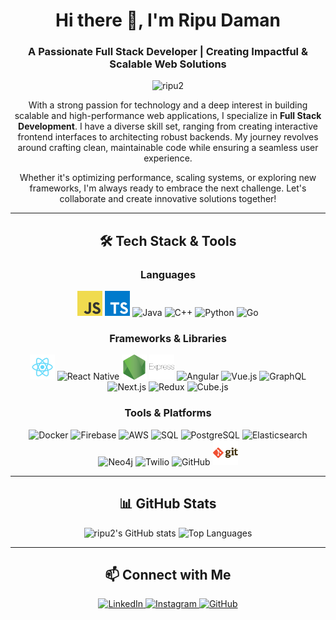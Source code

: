 <!-- Header -->
<h1 align="center">Hi there 👋, I'm Ripu Daman</h1>
<h3 align="center">A Passionate Full Stack Developer | Creating Impactful & Scalable Web Solutions</h3>

<p align="center">
  <img src="https://komarev.com/ghpvc/?username=ripu2&label=Profile%20views&color=blue&style=flat-square" alt="ripu2" />
</p>

<!-- Introduction -->
<p align="center">
  With a strong passion for technology and a deep interest in building scalable and high-performance web applications, I specialize in <strong>Full Stack Development</strong>. I have a diverse skill set, ranging from creating interactive frontend interfaces to architecting robust backends. My journey revolves around crafting clean, maintainable code while ensuring a seamless user experience.
</p>

<p align="center">
  Whether it's optimizing performance, scaling systems, or exploring new frameworks, I'm always ready to embrace the next challenge. Let's collaborate and create innovative solutions together!
</p>

---

<!-- Technologies & Tools -->
<h2 align="center">🛠 Tech Stack & Tools</h2>

<!-- Languages Section -->
<h3 align="center">Languages</h3>
<p align="center">
  <img src="https://raw.githubusercontent.com/github/explore/80688e429a7d4ef2fca1e82350fe8e3517d3494d/topics/javascript/javascript.png" alt="JavaScript" width="40" height="40"/>
  <img src="https://raw.githubusercontent.com/github/explore/80688e429a7d4ef2fca1e82350fe8e3517d3494d/topics/typescript/typescript.png" alt="TypeScript" width="40" height="40"/>
  <img src="https://cdn.worldvectorlogo.com/logos/java.svg" alt="Java" width="40" height="40"/>
  <img src="https://cdn.worldvectorlogo.com/logos/c.svg" alt="C++" width="40" height="40"/>
  <img src="https://cdn.worldvectorlogo.com/logos/python-5.svg" alt="Python" width="40" height="40"/>
  <img src="https://cdn.worldvectorlogo.com/logos/go-logo-1.svg" alt="Go" width="40" height="40"/>
</p>

<!-- Frameworks Section -->
<h3 align="center">Frameworks & Libraries</h3>
<p align="center">
  <img src="https://raw.githubusercontent.com/github/explore/80688e429a7d4ef2fca1e82350fe8e3517d3494d/topics/react/react.png" alt="React" width="40" height="40"/>
  <img src="https://cdn.worldvectorlogo.com/logos/react-native-1.svg" alt="React Native" width="40" height="40"/>
  <img src="https://raw.githubusercontent.com/github/explore/80688e429a7d4ef2fca1e82350fe8e3517d3494d/topics/nodejs/nodejs.png" alt="Node.js" width="40" height="40"/>
  <img src="https://raw.githubusercontent.com/github/explore/80688e429a7d4ef2fca1e82350fe8e3517d3494d/topics/express/express.png" alt="Express.js" width="40" height="40"/>
  <img src="https://angular.io/assets/images/logos/angular/angular.png" alt="Angular" width="40" height="40"/>
  <img src="https://miro.medium.com/max/800/1*Pk2mZo1cBqfVqQi-mtAkuA.png" alt="Vue.js" width="40" height="40"/>
  <img src="https://cdn.worldvectorlogo.com/logos/graphql-logo-2.svg" alt="GraphQL" width="40" height="40"/>
  <img src="https://cdn.worldvectorlogo.com/logos/next-js.svg" alt="Next.js" width="40" height="40"/>
  <img src="https://raw.githubusercontent.com/reduxjs/redux/master/logo/logo.png" alt="Redux" width="40" height="40"/>
  <img src="https://avatars.githubusercontent.com/u/40409100?s=200&v=4" alt="Cube.js" width="40" height="40"/>
</p>

<!-- Tools Section -->
<h3 align="center">Tools & Platforms</h3>
<p align="center">
  <img src="https://cdn.worldvectorlogo.com/logos/docker.svg" alt="Docker" width="40" height="40"/>
  <img src="https://cdn.worldvectorlogo.com/logos/firebase-1.svg" alt="Firebase" width="40" height="40"/>
  <img src="https://cdn.worldvectorlogo.com/logos/aws-logo.svg" alt="AWS" width="40" height="40"/>
  <img src="https://cdn.worldvectorlogo.com/logos/mysql.svg" alt="SQL" width="40" height="40"/>
  <img src="https://cdn.worldvectorlogo.com/logos/postgresql.svg" alt="PostgreSQL" width="40" height="40"/>
  <img src="https://cdn.worldvectorlogo.com/logos/elasticsearch.svg" alt="Elasticsearch" width="60" height="40"/>
  <img src="https://cdn.worldvectorlogo.com/logos/neo4j.svg" alt="Neo4j" width="40" height="40"/>
  <img src="https://cdn.worldvectorlogo.com/logos/twilio.svg" alt="Twilio" width="40" height="40"/>
  <img src="https://cdn.worldvectorlogo.com/logos/github-icon.svg" alt="GitHub" width="40" height="40"/>
  <img src="https://raw.githubusercontent.com/github/explore/80688e429a7d4ef2fca1e82350fe8e3517d3494d/topics/git/git.png" alt="Git" width="40" height="40"/>
</p>

---

<!-- GitHub Stats -->
<h2 align="center">📊 GitHub Stats</h2>

<p align="center">
  <img src="https://github-readme-stats.vercel.app/api?username=ripu2&show_icons=true&theme=radical&hide=issues&count_private=true" alt="ripu2's GitHub stats"/>
  <img src="https://github-readme-stats.vercel.app/api/top-langs/?username=ripu2&layout=compact&theme=radical&hide=html,css,jupyter%20notebook" alt="Top Languages"/>
</p>

---

<!-- Connect with Me -->
<h2 align="center">📫 Connect with Me</h2>

<p align="center">
  <a href="https://www.linkedin.com/in/ripu-daman-88a609159/" target="_blank">
    <img src="https://img.shields.io/badge/LinkedIn-%230077B5.svg?style=for-the-badge&logo=linkedin&logoColor=white" alt="LinkedIn"/>
  </a>
  <a href="https://www.instagram.com/whoRipu/" target="_blank">
    <img src="https://img.shields.io/badge/Instagram-%23E4405F.svg?style=for-the-badge&logo=instagram&logoColor=white" alt="Instagram"/>
  </a>
  <a href="https://github.com/ripu2" target="_blank">
    <img src="https://img.shields.io/badge/GitHub-%23181717.svg?style=for-the-badge&logo=github&logoColor=white" alt="GitHub"/>
  </a>
</p>

